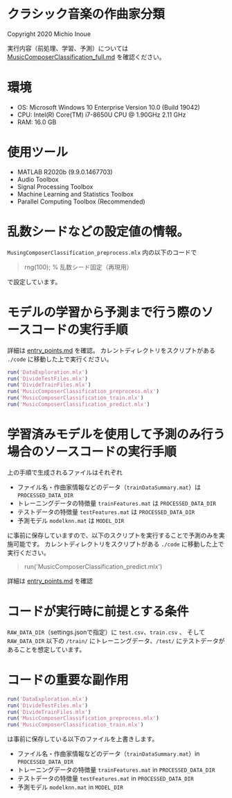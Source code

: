 # クラシック音楽の作曲家分類
Copyright 2020 Michio Inoue

実行内容（前処理、学習、予測）については
[MusicComposerClassification_full.md](./MusicComposerClassification_full.md)
を確認ください。

# 環境

- OS: Microsoft Windows 10 Enterprise Version 10.0 (Build 19042)
- CPU: Intel(R) Core(TM) i7-8650U CPU @ 1.90GHz   2.11 GHz
- RAM: 16.0 GB

# 使用ツール

   -  MATLAB R2020b (9.9.0.1467703)
   -  Audio Toolbox 
   -  Signal Processing Toolbox 
   -  Machine Learning and Statistics Toolbox 
   -  Parallel Computing Toolbox (Recommended) 

# 乱数シードなどの設定値の情報。

`MusingComposerClassification_preprocess.mlx` 内の以下のコードで

> rng(100); % 乱数シード固定（再現用）

で設定しています。


# モデルの学習から予測まで行う際のソースコードの実行手順

詳細は [entry_points.md](./entry_points.md) を確認。
カレントディレクトリをスクリプトがある `./code` に移動した上で実行ください。

```matlab
run('DataExploration.mlx')
run('DivideTestFiles.mlx')
run('DivideTrainFiles.mlx')
run('MusicComposerClassification_preprocess.mlx')
run('MusicComposerClassification_train.mlx')
run('MusicComposerClassification_predict.mlx')
```

# 学習済みモデルを使用して予測のみ行う場合のソースコードの実行手順

上の手順で生成されるファイルはそれぞれ

- ファイル名・作曲家情報などのデータ（`trainDataSummary.mat`）は `PROCESSED_DATA_DIR`
- トレーニングデータの特徴量 `trainFeatures.mat` は `PROCESSED_DATA_DIR`
- テストデータの特徴量 `testFeatures.mat` は `PROCESSED_DATA_DIR`
- 予測モデル `modelknn.mat` は `MODEL_DIR`

に事前に保存していますので、以下のスクリプトを実行することで予測のみを実施可能です。
カレントディレクトリをスクリプトがある `./code` に移動した上で実行ください。

> run('MusicComposerClassification_predict.mlx')

詳細は [entry_points.md](./entry_points.md) を確認

# コードが実行時に前提とする条件

`RAW_DATA_DIR`（settings.jsonで指定）に `test.csv`、`train.csv` 、
そして `RAW_DATA_DIR` 以下の `/train/` にトレーニングデータ、`/test/` にテストデータがあることを想定しています。

# コードの重要な副作用

```matlab
run('DataExploration.mlx')
run('DivideTestFiles.mlx')
run('DivideTrainFiles.mlx')
run('MusicComposerClassification_preprocess.mlx')
run('MusicComposerClassification_train.mlx')
```

は事前に保存している以下のファイルを上書きします。

- ファイル名・作曲家情報などのデータ（`trainDataSummary.mat`）in `PROCESSED_DATA_DIR`
- トレーニングデータの特徴量 `trainFeatures.mat` in `PROCESSED_DATA_DIR`
- テストデータの特徴量 `testFeatures.mat` in `PROCESSED_DATA_DIR`
- 予測モデル `modelknn.mat` in `MODEL_DIR`

